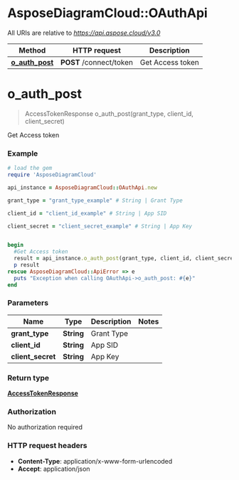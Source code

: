 # AsposeDiagramCloud::OAuthApi

All URIs are relative to *https://api.aspose.cloud/v3.0*

Method | HTTP request | Description
------------- | ------------- | -------------
[**o_auth_post**](OAuthApi.md#o_auth_post) | **POST** /connect/token | Get Access token


# **o_auth_post**
> AccessTokenResponse o_auth_post(grant_type, client_id, client_secret)

Get Access token

### Example
```ruby
# load the gem
require 'AsposeDiagramCloud'

api_instance = AsposeDiagramCloud::OAuthApi.new

grant_type = "grant_type_example" # String | Grant Type

client_id = "client_id_example" # String | App SID

client_secret = "client_secret_example" # String | App Key


begin
  #Get Access token
  result = api_instance.o_auth_post(grant_type, client_id, client_secret)
  p result
rescue AsposeDiagramCloud::ApiError => e
  puts "Exception when calling OAuthApi->o_auth_post: #{e}"
end
```

### Parameters

Name | Type | Description  | Notes
------------- | ------------- | ------------- | -------------
 **grant_type** | **String**| Grant Type | 
 **client_id** | **String**| App SID | 
 **client_secret** | **String**| App Key | 

### Return type

[**AccessTokenResponse**](AccessTokenResponse.md)

### Authorization

No authorization required

### HTTP request headers

 - **Content-Type**: application/x-www-form-urlencoded
 - **Accept**: application/json



